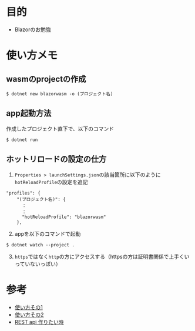 # 目的
- Blazorのお勉強

# 使い方メモ
## wasmのprojectの作成
```
$ dotnet new blazorwasm -o (プロジェクト名)
```
## app起動方法
作成したプロジェクト直下で、以下のコマンド
```
$ dotnet run
```
## ホットリロードの設定の仕方
1. `Properties > launchSettings.json`の該当箇所に以下のように`hotReloadProfile`の設定を追記
```
"profiles": {
    "(プロジェクト名)": {
      ：
      ：
      "hotReloadProfile": "blazorwasm"
    },
```
2. appを以下のコマンドで起動
```
$ dotnet watch --project .
```
3. `https`ではなく`http`の方にアクセスする（httpsの方は証明書関係で上手くいっていないっぽい）

# 参考
- [使い方その1](https://aimek-developer.blogspot.com/2020/11/blazor-webassemblyvscode.html)
- [使い方その2](https://blogs.jp.infragistics.com/entry/blazor-getting-started-vscode)
- [REST api 作りたい時](https://dotnet.microsoft.com/ja-jp/apps/aspnet/apis)
